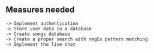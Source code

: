 ## Measures needed
    -> Implement authentication
    -> Store user data in a database
    -> Create songs database
    -> Create a proper search with regEx pattern matching 
    -> Implement the live chat  